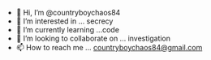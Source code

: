 - 👋 Hi, I’m @countryboychaos84
- 👀 I’m interested in ... secrecy 
- 🌱 I’m currently learning ...code
- 💞️ I’m looking to collaborate on ... investigation 
- 📫 How to reach me ... countryboychaos84@gmail.com

<!---
countryboychaos84/countryboychaos84 is a ✨ special ✨ repository because its `README.md` (this file) appears on your GitHub profile.
You can click the Preview link to take a look at your changes.
--->
